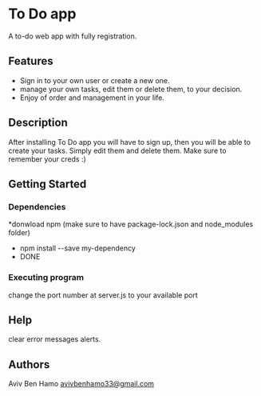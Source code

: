 # To Do app

A to-do web app with fully registration.

## Features

* Sign in to your own user or create a new one.
* manage your own tasks, edit them or delete them, to your decision.
* Enjoy of order and management in your life.

## Description

After installing To Do app you will have to sign up, then you will be able to create your tasks.
Simply edit them and delete them. 
Make sure to remember your creds :)


## Getting Started

### Dependencies

*donwload npm (make sure to have package-lock.json and node_modules folder)
* npm install --save my-dependency 
* DONE

### Executing program

change the port number at server.js to your available port

## Help

clear error messages alerts.

## Authors

Aviv Ben Hamo
avivbenhamo33@gmail.com
